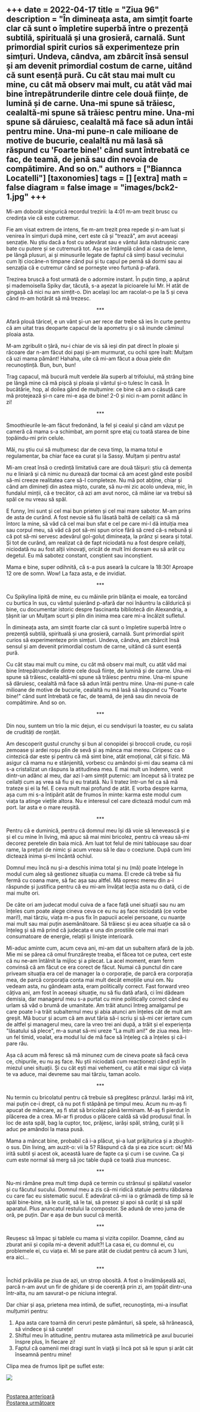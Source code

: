 
+++
date = 2022-04-17
title = "Ziua 96"
description = "În dimineața asta, am simțit foarte clar că sunt o împletire superbă între o prezență subtilă, spirituală și una grosieră, carnală. Sunt primordial spirit curios să experimenteze prin simțuri. Undeva, cândva, am zbârcit însă sensul și am devenit primordial costum de carne, uitând că sunt esență pură. Cu cât stau mai mult cu mine, cu cât mă observ mai mult, cu atât văd mai bine întrepătrunderile dintre cele două ființe, de lumină și de carne. Una-mi spune să trăiesc, cealaltă-mi spune să trăiesc pentru mine. Una-mi spune să dăruiesc, cealaltă mă face să adun întâi pentru mine. Una-mi pune-n cale milioane de motive de bucurie, cealaltă nu mă lasă să răspund cu 'Foarte bine!' când sunt întrebată ce fac, de teamă, de jenă sau din nevoia de compătimire. And so on."
authors = ["Biannca Locatelli"]
[taxonomies]
tags = []
[extra]
math = false
diagram = false
image = "images/bck2-1.jpg"
+++
---

Mi-am doborât singurică recordul trezirii: la 4:01 m-am trezit brusc cu credința vie că este cutremur.

Fie am visat extrem de intens, fie m-am trezit prea repede și n-am luat și venirea în simțuri după mine, cert este că și "trează", am avut aceeași senzație. Nu știu dacă a fost cu adevărat sau e vântul ăsta năstrușnic care bate cu putere și se cutremură tot. Așa se întâmplă când ai casa de lemn, pe lângă plusuri, ai și minusurile legate de faptul că simți basul vecinului cum îți ciocăne-n timpane când pui și tu capul pe pernă să dormi sau ai senzația că e cutremur când se pornește vreo furtună p-afară.

Trezirea bruscă a fost urmată de o adormire instant. În puțin timp, a apărut și mademoisella Spiky dar, tăcută, s-a așezat la picioarele lui Mr. H atât de gingașă că nici nu am simțit-o. Din același loc am racolat-o pe la 5 și ceva când m-am hotărât să mă trezesc.

<p style="text-align: center;">***</p>

Afară plouă tăricel, e un vânt și-un aer rece dar trebe să ies în curte pentru că am uitat tras deoparte capacul de la apometru și o să inunde căminul ploaia asta.

M-am zgribulit o țâră, nu-i chiar de vis să ieși din pat direct în ploaie și răcoare dar n-am făcut doi pași și-am murmurat, cu ochii spre înalt: Mulțam că uzi mama pământ! Hahaha, uite că mi-am făcut a doua piele din recunoștință. Bun, bun, bun!

Trag capacul, mă bucură mult verdele ăla superb al trifoiului, mă strâng bine pe lângă mine că mă pișcă și ploaia și vântul și-o tulesc în casă. În bucătărie, hop, al doilea gând de mulțumire: ce bine că am o căsuță care mă protejează și-n care mi-e așa de bine! 2-0 și nici n-am pornit adânc în zi!

<p style="text-align: center;">***</p>

Smoothieurile le-am făcut fredonând, la fel și ceaiul și când am văzut pe cameră că mama s-a schimbat, am pornit spre etaj cu toată starea de bine țopăindu-mi prin celule.

Măi, nu știu cui să mulțumesc dar de ceva timp, la mama totul e regulamentar, ba chiar face ea curat și la Sassy. Mulțam și pentru asta!

Mi-am creat însă o credință limitativă care are două tăișuri: știu că demența nu e liniară și că nimic nu durează dar tocmai că am acest gând este posibil să-mi creeze realitatea care să-l completeze. Nu mă pot abține, chiar și când am dimineți din astea mișto, curate, să nu-mi zic acolo undeva, mic, în fundalul minții, că e trecător, că azi am avut noroc, că mâine iar va trebui să spăl ce nu vreau să spăl.

E funny, îmi sunt și cel mai bun prieten și cel mai mare sabotor. M-am prins de asta de curând. A fost nevoie să fiu lăsată baltă de ceilalți ca să mă întorc la mine, să văd că cel mai bun sfat e cel pe care mi-l dă intuiția mea sau corpul meu, să văd că pot să-mi spun orice fără să cred că-s nebună și că pot să-mi servesc adevărul gol-goluț dimineața, la prânz și seara și total. Și tot de curând, am realizat că de fapt niciodată nu a fost despre ceilalți, niciodată nu au fost alții vinovați, oricât de mult îmi doream eu să arăt cu degetul. Eu mă sabotez constant, conștient sau inconștient.

Mama e bine, super odihnită, că s-a pus aseară la culcare la 18:30! Aproape 12 ore de somn. Wow! La faza asta, e de invidiat.

<p style="text-align: center;">***</p>

Cu Spikylina lipită de mine, eu cu mâinile prin blănița ei moale, ea torcând cu burtica în sus, cu vântul șuierând p-afară dar noi înăuntru la căldurică și bine, cu documentar istoric despre fascinanta bibliotecă din Alexandria, a țâșnit iar un Mulțam scurt și plin din inima mea care mi-a încălzit sufletul.

În dimineața asta, am simțit foarte clar că sunt o împletire superbă între o prezență subtilă, spirituală și una grosieră, carnală. Sunt primordial spirit curios să experimenteze prin simțuri. Undeva, cândva, am zbârcit însă sensul și am devenit primordial costum de carne, uitând că sunt esență pură.

Cu cât stau mai mult cu mine, cu cât mă observ mai mult, cu atât văd mai bine întrepătrunderile dintre cele două ființe, de lumină și de carne. Una-mi spune să trăiesc, cealaltă-mi spune să trăiesc pentru mine. Una-mi spune să dăruiesc, cealaltă mă face să adun întâi pentru mine. Una-mi pune-n cale milioane de motive de bucurie, cealaltă nu mă lasă să răspund cu "Foarte bine!" când sunt întrebată ce fac, de teamă, de jenă sau din nevoia de compătimire. And so on.

<p style="text-align: center;">***</p>

Din nou, suntem un trio la mic dejun, ei cu sendvișuri la toaster, eu cu salata de crudități de ronțăit.

Am descoperit gustul crunchy și bun al conopidei și broccoli crude, cu roșii zemoase și ardei roșu plin de sevă și aș mânca mai mereu. Ciripesc ca o cintezică dar este și pentru că mă simt bine, atât emoțional, cât și fizic. Mă asigur că mama nu e stânjenită, vorbesc cu amândoi și-mi dau seama că mi s-a cristalizat un răspuns la atitudinea mea. E mai mult un îndemn, venit dintr-un adânc al meu, dar azi l-am simțit puternic: am început să îi tratez pe ceilalți cum aș vrea să fiu și eu tratată. Nu îi tratez într-un fel ca să mă trateze și ei la fel. E ceva mult mai profund de atât. E vorba despre karma, așa cum mi s-a întipărit atât de frumos în minte: karma este modul cum viața ta atinge viețile altora. Nu e interesul cel care dictează modul cum mă port. Iar asta e o mare reușită.

<p style="text-align: center;">***</p>

Pentru că e duminică, pentru că domnul meu își dă voie să lenevească și e și el cu mine în living, mă apuc să mai mini bricolez, pentru că vreau să-mi decorez peretele din baia mică. Am luat tot felul de mini tablouașe sau doar rame, la prețuri de nimic și acum vreau să le dau o coeziune. După cum îmi dictează inima și-mi încântă ochiul.

Domnul meu încă nu și-a deschis inima total și nu (mă) poate înțelege în modul cum aleg să gestionez situația cu mama. El crede că trebe să fiu fermă cu coana mare, să fac așa sau altfel. Mă opresc mereu din a-i răspunde și justifica pentru că eu mi-am învățat lecția asta nu o dată, ci de mai multe ori.

De câte ori am judecat modul cuiva de a face față unei situații sau nu am înțeles cum poate alege cineva ceva ce eu nu aș face niciodată (ce vorbe mari!), mai târziu, viața m-a pus fix în papucii acelei persoane, cu nuanțe mai mult sau mai puțin asemănătoare. Să trăiesc și eu acea situație ca să o înțeleg și să mă prind că judecata e una din prostiile cele mai mari consumatoare de energie, relații și liniște interioară.

Mi-aduc aminte cum, acum ceva ani, mi-am dat un subaltern afară de la job. Mie mi se părea că omul frunzărește treaba, el făcea tot ce putea, cert este că nu ne-am întâlnit la mijloc și a plecat. La acel moment, eram ferm convinsă că am făcut ce era corect de făcut. Numai că punctul din care priveam situația era cel de manager la o corporație, de parcă era corporația mea, de parcă corporația conta mai mult decât emoțiile unui om. Nu vedeam asta, nu gândeam asta, eram politically correct. Fast forward vreo câțiva ani, am fost în aceeași situație, nu să fiu dată afară, ci îmi dădeam demisia, dar managerul meu s-a purtat cu mine politically correct când eu urlam să văd o brumă de umanitate. Am trăit atunci întreg amalgamul pe care poate l-a trăit subalternul meu și abia atunci am înțeles cât de mult am greșit. Mă bucur și acum că am avut tăria să-i scriu și să-mi cer iertare cum de altfel și managerul meu, care la vreo trei ani după, a trăit și el experiența "lăsatului să plece", m-a sunat să-mi ureze "La multi ani!" de ziua mea. Într-un fel timid, voalat, era modul lui de mă face să înțeleg că a înțeles și că-i pare rău.

Așa că acum mă feresc să mă minunez cum de cineva poate să facă ceva ce, chipurile, eu nu aș face. Nu știi niciodată cum reacționezi când ești în miezul unei situații. Și cu cât ești mai vehement, cu atât e mai sigur că viața te va aduce, mai devreme sau mai târziu, taman acolo.

<p style="text-align: center;">***</p>

Nu termin cu bricolatul pentru că trebuie să pregătesc prânzul. Iarăși mă irit, mai puțin ce-i drept, că nu pot fi stăpână pe timpul meu. Acum nu m-aș fi apucat de mâncare, aș fi stat să bricolez până terminam. M-aș fi pierdut în plăcerea de a crea. Mi-ar fi produs o plăcere caldă să văd produsul final. În loc de asta spăl, bag la cuptor, toc, prăjesc, iarăși spăl, strâng, curăț și îi aduc pe amândoi la masa pusă.

Mama a mâncat bine, probabil că i-a plăcut, și-a luat prăjiturica și a zbughit-o sus. Din living, am auzit-o: vii la 5? Răspund că da și ea zice scurt: ok! Mă irită subtil și acest ok, această luare de fapte ca și cum i se cuvine. Ca și cum este normal să merg să joc table după ce toată ziua muncesc.

<p style="text-align: center;">***</p>

Nu-mi rămâne prea mult timp după ce termin cu strânsul și spălatul vaselor și cu făcutul sucului. Domnul meu a zis că-mi ridică statuie pentru răbdarea cu care fac eu sistematic sucul. E adevărat că-mi ia o grămadă de timp să le spăl bine-bine, să le curăț, să le tai, să presez și apoi să curăț și să spăl aparatul. Plus aruncatul restului la compostor. Se adună de vreo juma de oră, pe puțin. Dar e așa de bun sucul că merită.

<p style="text-align: center;">***</p>

Reușesc să împac și tablele cu mama și vizita copiilor. Doamne, când au zburat anii și copila mi-a devenit adult?! La casa ei, cu domnul ei, cu problemele ei, cu viața ei. Mi se pare atât de ciudat pentru că acum 3 luni, era aici...

<p style="text-align: center;">***</p>

Închid prăvălia pe ziua de azi, un strop obosită. A fost o învălmășeală azi, parcă n-am avut un fir de ghidare și de coerență prin zi, am țopăit dintr-una într-alta, nu am savurat-o pe niciuna integral.

Dar chiar și așa, prietena mea intimă, de suflet, recunoștința, mi-a insuflat mulțumiri pentru:
1. Apa asta care toarnă din ceruri peste pământuri, să spele, să hrănească, să vindece și să curețe!
2. Shiftul meu în atitudine, pentru mutarea asta milimetrică pe axul bucuriei înspre plus, în fiecare zi!
3. Faptul că oamenii mei dragi sunt în viață și încă pot să le spun și arăt cât înseamnă pentru mine!

Clipa mea de frumos lipit pe suflet este:

<div class="flex justify-center">
  <img src="images/green.jpeg" />
</div>

<br/>

<br/>

<div class="flex justify-between">
  <div>
    <a href="/blog/ziua-95/">Postarea anterioară</a>
  </div>
  <div>
    <a href="/blog/ziua-97/">Postarea următoare</a>
  </div>
</div>

